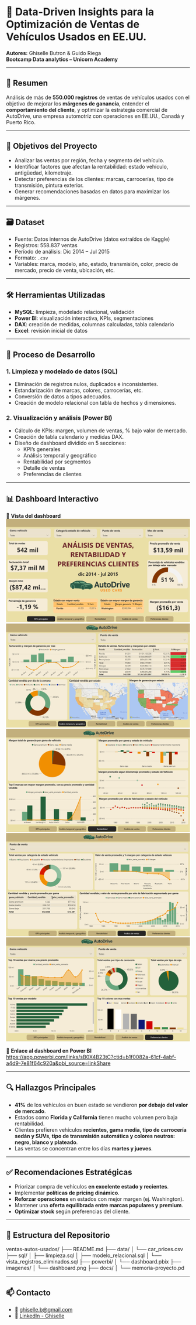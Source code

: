 # 🚗 Data-Driven Insights para la Optimización de Ventas de Vehículos Usados en EE.UU.

**Autores:** Ghiselle Butron & Guido Riega  
**Bootcamp Data analytics – Unicorn Academy**

---

## 📌 Resumen

Análisis de más de **550.000 registros** de ventas de vehículos usados con el objetivo de mejorar los **márgenes de ganancia**, entender el **comportamiento del cliente**, y optimizar la estrategia comercial de AutoDrive, una empresa automotriz con operaciones en EE.UU., Canadá y Puerto Rico.

---

## 🎯 Objetivos del Proyecto

- Analizar las ventas por región, fecha y segmento del vehículo.
- Identificar factores que afectan la rentabilidad: estado vehículo, antigüedad, kilometraje.
- Detectar preferencias de los clientes: marcas, carrocerías, tipo de transmisión, pintura exterior.
- Generar recomendaciones basadas en datos para maximizar los márgenes.

---

## 🗃️ Dataset

- Fuente: Datos internos de AutoDrive (datos extraídos de Kaggle)
- Registros: 558.837 ventas
- Período de análisis: Dic 2014 – Jul 2015
- Formato: `.csv`
- Variables: marca, modelo, año, estado, transmisión, color, precio de mercado, precio de venta, ubicación, etc.

---

## 🛠️ Herramientas Utilizadas

- **MySQL**: limpieza, modelado relacional, validación
- **Power BI**: visualización interactiva, KPIs, segmentaciones
- **DAX**: creación de medidas, columnas calculadas, tabla calendario
- **Excel**: revisión inicial de datos

---

## 🔄 Proceso de Desarrollo

### 1. Limpieza y modelado de datos (SQL)
- Eliminación de registros nulos, duplicados e inconsistentes.
- Estandarización de marcas, colores, carrocerías, etc.
- Conversión de datos a tipos adecuados.
- Creación de modelo relacional con tabla de hechos y dimensiones.

### 2. Visualización y análisis (Power BI)
- Cálculo de KPIs: margen, volumen de ventas, % bajo valor de mercado.
- Creación de tabla calendario y medidas DAX.
- Diseño de dashboard dividido en 5 secciones:
  - KPI’s generales
  - Análisis temporal y geográfico
  - Rentabilidad por segmentos
  - Detalle de ventas
  - Preferencias de clientes

---

## 📊 Dashboard Interactivo

📸 **Vista del dashboard**  
![Dashboard](imagenes/dashboard.png)
![Dashboard](imagenes/dashboard2.png)
![Dashboard](imagenes/dashboard3.png)
![Dashboard](imagenes/dashboard4.png)
![Dashboard](imagenes/dashboard5.png)

🔗 **Enlace al dashboard en Power BI**
https://app.powerbi.com/links/sB0X4B23tC?ctid=b1f0082a-61cf-4abf-a4d9-7e81f64c920a&pbi_source=linkShare

---

## 🔍 Hallazgos Principales

- **41%** de los vehículos en buen estado se vendieron **por debajo del valor de mercado**.
- Estados como **Florida y California** tienen mucho volumen pero baja rentabilidad.
- Clientes prefieren vehículos **recientes, gama media, tipo de carrocería sedán y SUVs, tipo de transmisión automática y colores neutros: negro, blanco y plateado**.
- Las ventas se concentran entre los días **martes y jueves**.

---

## ✅ Recomendaciones Estratégicas

- Priorizar compra de vehículos **en excelente estado y recientes**.
- Implementar **políticas de pricing dinámico**.
- **Reforzar operaciones** en estados con mejor margen (ej. Washington).
- Mantener una **oferta equilibrada entre marcas populares y premium**.
- **Optimizar stock** según preferencias del cliente.

---

## 📂 Estructura del Repositorio
ventas-autos-usados/
├── README.md
├── data/
│ └── car_prices.csv
├── sql/
│ ├── limpieza.sql
│ ├── modelo_relacional.sql
│ └── vista_registros_eliminados.sql
├── powerbi/
│ └── dashboard.pbix
├── imagenes/
│ └── dashboard.png
├── docs/
│ └── memoria-proyecto.pd

---

## 📫 Contacto

- 📧 ghiselle.b@gmail.com  
- 🔗 [LinkedIn - Ghiselle](https://www.linkedin.com/in/ghiselle-butron-reyes/)  

